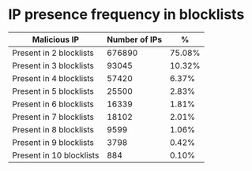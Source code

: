 # IP presence frequency in blocklists
| Malicious IP | Number of IPs | % |
|----|----|----|
| Present in 2 blocklists | 676890 | 75.08% |
| Present in 3 blocklists | 93045 | 10.32% |
| Present in 4 blocklists | 57420 | 6.37% |
| Present in 5 blocklists | 25500 | 2.83% |
| Present in 6 blocklists | 16339 | 1.81% |
| Present in 7 blocklists | 18102 | 2.01% |
| Present in 8 blocklists | 9599 | 1.06% |
| Present in 9 blocklists | 3798 | 0.42% |
| Present in 10 blocklists | 884 | 0.10% |
